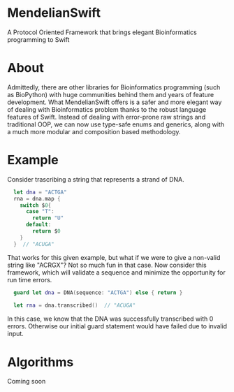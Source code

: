 # MendelianSwift

A Protocol Oriented Framework that brings elegant Bioinformatics programming to Swift

# About

Admittedly, there are other libraries for Bioinformatics programming (such as BioPython) with huge communities behind them and years of feature development. What MendelianSwift offers is a safer and more elegant way of dealing with Bioinformatics problem thanks to the robust language features of Swift. Instead of dealing with error-prone raw strings and traditional OOP, we can now use type-safe enums and generics, along with a much more modular and composition based methodology.

# Example

Consider trascribing a string that represents a strand of DNA. 
```swift
  let dna = "ACTGA"
  rna = dna.map {
    switch $0{
      case "T":
        return "U"
      default: 
        return $0
    }
  }  // "ACUGA"
```
That works for this given example, but what if we were to give a non-valid string like "ACRGX"? Not so much fun in that case. Now consider this framework, which will validate a sequence and minimize the opportunity for run time errors. 

```swift
  guard let dna = DNA(sequence: "ACTGA") else { return }
  
  let rna = dna.transcribed()  // "ACUGA"
```
In this case, we know that the DNA was successfully transcribed with 0 errors. Otherwise our initial guard statement would have failed due to invalid input. 

# Algorithms 

Coming soon
